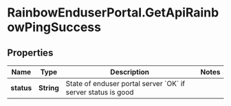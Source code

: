 # RainbowEnduserPortal.GetApiRainbowPingSuccess

## Properties

Name | Type | Description | Notes
------------ | ------------- | ------------- | -------------
**status** | **String** | State of enduser portal server    &#x60;OK&#x60; if server status is good | 


